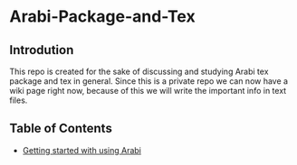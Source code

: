 # Arabi-Package-and-Tex
## Introdution
This repo is created for the sake of discussing and studying Arabi tex package and tex in general. Since this is a private repo we can now have a wiki page right now, because of this we will write the important info in text files.

## Table of Contents
- [Getting started with using Arabi]()

